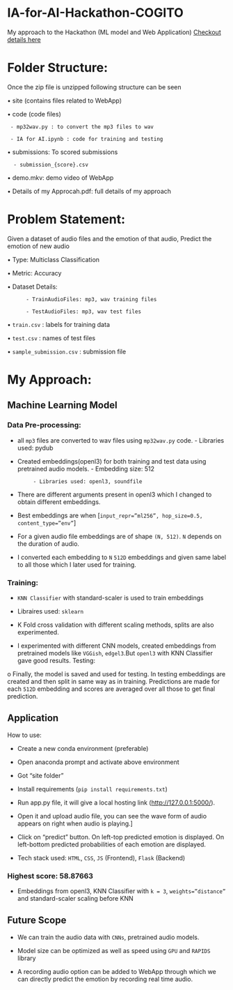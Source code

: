 # IA-for-AI-Hackathon-COGITO
My approach to the Hackathon (ML model and Web Application)
[Checkout details here](https://www.hackerearth.com/challenges/competitive/ia-for-ai/)
# Folder Structure:

Once the zip file is unzipped following structure can be seen

• site (contains files related to WebApp)

• code (code files)

     - mp32wav.py : to convert the mp3 files to wav

     - IA for AI.ipynb : code for training and testing

• submissions: To scored submissions

      - submission_{score}.csv

• demo.mkv: demo video of WebApp

• Details of my Approcah.pdf: full details of my approach

# Problem Statement:

Given a dataset of audio files and the emotion of that audio, Predict the emotion of new audio

• Type: Multiclass Classification

• Metric: Accuracy

• Dataset Details:

          - TrainAudioFiles: mp3, wav training files

          - TestAudioFiles: mp3, wav test files

• `train.csv` : labels for training data

• `test.csv` : names of test files

• `sample_submission.csv` : submission file

# My Approach:

## Machine Learning Model

### Data Pre-processing:

- all `mp3` files are converted to wav files using `mp32wav.py` code.
           - Libraries used: pydub

- Created embeddings(openl3) for both training and test data using pretrained audio models.
           - Embedding size: 512

           - Libraries used: openl3, soundfile

- There are different arguments present in openl3 which I changed to obtain different embeddings.

- Best embeddings are when [`input_repr=”ml256”, hop_size=0.5, content_type=”env”`]

- For a given audio file embeddings are of shape `(N, 512)`. `N` depends on the duration of audio.

- I converted each embedding to `N`  `512D` embeddings and given same label to all those which I later used for training.

### Training:

- `KNN Classifier` with standard-scaler is used to train embeddings

- Libraires used: `sklearn`

- K Fold cross validation with different scaling methods, splits are also experimented.

- I experimented with different CNN models, created embeddings from pretrained models like `VGGish`, `edgel3`.But `openl3` with KNN Classifier gave good results. Testing:

o Finally, the model is saved and used for testing. In testing embeddings are created and then split in same way as in training. Predictions are made for each `512D` embedding and scores are averaged over all those to get final prediction.

## Application

How to use:

- Create a new conda environment (preferable)

- Open anaconda prompt and activate above environment

- Got “site folder”

- Install requirements (`pip install requirements.txt`)

- Run app.py file, it will give a local hosting link (http://127.0.0.1:5000/).

- Open it and upload audio file, you can see the wave form of audio appears on right when audio is playing.]

- Click on “predict” button. On left-top predicted emotion is displayed. On left-bottom predicted probabilities of each emotion are displayed.

- Tech stack used: `HTML`, `CSS`, `JS` (Frontend), `Flask` (Backend)

### Highest score: 58.87663

- Embeddings from openl3, KNN Classifier with `k = 3`, `weights=”distance”` and standard-scaler scaling before KNN

## Future Scope

- We can train the audio data with `CNNs`, pretrained audio models.

- Model size can be optimized as well as speed using `GPU` and `RAPIDS` library

- A recording audio option can be added to WebApp through which we can directly predict the emotion by recording real time audio.
